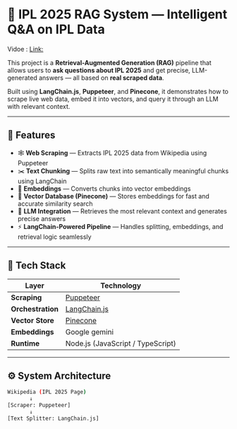 # 🏏 IPL 2025 RAG System — Intelligent Q&A on IPL Data 


Vidoe   :  [Link:](https://www.linkedin.com/feed/update/urn:li:activity:7384201617190866944/)

This project is a **Retrieval-Augmented Generation (RAG)** pipeline that allows users to **ask questions about IPL 2025** and get precise, LLM-generated answers — all based on **real scraped data**.

Built using **LangChain.js**, **Puppeteer**, and **Pinecone**, it demonstrates how to scrape live web data, embed it into vectors, and query it through an LLM with relevant context.

---

## 🚀 Features

- 🕸️ **Web Scraping** — Extracts IPL 2025 data from Wikipedia using Puppeteer  
- ✂️ **Text Chunking** — Splits raw text into semantically meaningful chunks using LangChain  
- 🧠 **Embeddings** — Converts chunks into vector embeddings  
- 💾 **Vector Database (Pinecone)** — Stores embeddings for fast and accurate similarity search  
- 🤖 **LLM Integration** — Retrieves the most relevant context and generates precise answers  
- ⚡ **LangChain-Powered Pipeline** — Handles splitting, embeddings, and retrieval logic seamlessly  

---

## 🧩 Tech Stack

| Layer | Technology |
|--------|-------------|
| **Scraping** | [Puppeteer](https://pptr.dev/) |
| **Orchestration** | [LangChain.js](https://js.langchain.com/) |
| **Vector Store** | [Pinecone](https://www.pinecone.io/) |
| **Embeddings** |Google gemini |
| **Runtime** | Node.js (JavaScript / TypeScript) |

---

## ⚙️ System Architecture

```bash
Wikipedia (IPL 2025 Page)
       ↓
[Scraper: Puppeteer]
       ↓
[Text Splitter: LangChain.js]


